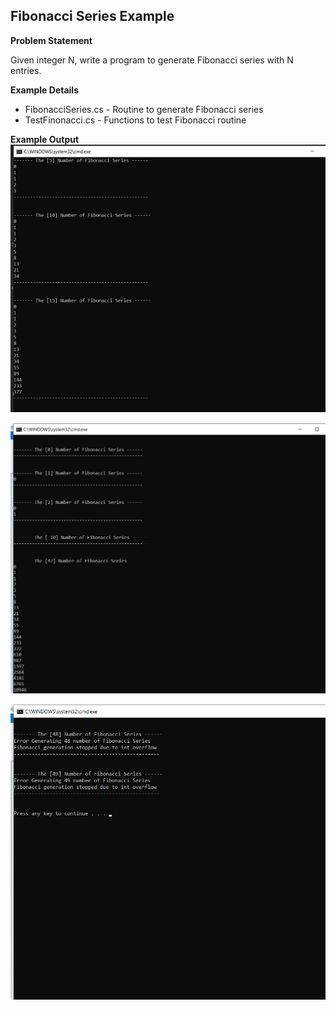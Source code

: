 ## Fibonacci Series Example

**Problem Statement**

Given integer N, write a program to generate Fibonacci series with N entries.

**Example Details**
- FibonacciSeries.cs - Routine to generate Fibonacci series
- TestFinonacci.cs - Functions to test Fibonacci routine 

**Example Output**
![output1](./output_1.png)

![output2](./output_2.png)

![output3](./output_3.png)


